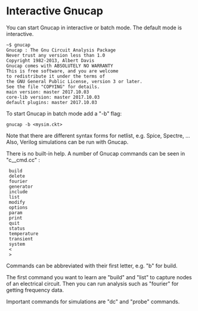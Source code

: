 
# Interactive Gnucap

You can start Gnucap in interactive or batch mode. The default mode is interactive.

```
~$ gnucap
Gnucap : The Gnu Circuit Analysis Package
Never trust any version less than 1.0
Copyright 1982-2013, Albert Davis
Gnucap comes with ABSOLUTELY NO WARRANTY
This is free software, and you are welcome
to redistribute it under the terms of 
the GNU General Public License, version 3 or later.
See the file "COPYING" for details.
main version: master 2017.10.03
core-lib version: master 2017.10.03
default plugins: master 2017.10.03
```

To start Gnucap in batch mode add a "-b" flag:

```
gnucap -b <mysim.ckt>
```

Note that there are different syntax forms for netlist, e.g. Spice, Spectre, ... Also, Verilog simulations can be run with Gnucap.



There is no built-in help. A number of Gnucap commands can be seen in "c__cmd.cc" :

     build
     delete
     fourier
     generator
     include
     list
     modify
     options
     param
     print
     quit
     status
     temperature
     transient
     system
     <
     >

Commands can be abbreviated with their first letter, e.g. "b" for build.

The first command you want to learn are "build" and "list" to capture nodes of an electrical circuit. Then you can run analysis such as "fourier" for getting frequency data.

Important commands for simulations are "dc" and "probe" commands.
